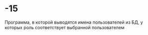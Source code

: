 # -15
Программа, в которой выводятся имена пользователей из БД, у которых роль соответствует выбранной пользователем
